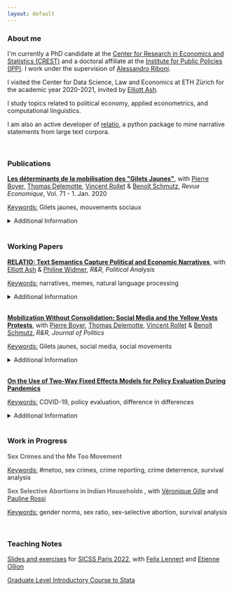 ```yaml
---
layout: default
---
```


### About me

I'm currently a PhD candidate at the [Center for Research in Economics and Statistics (CREST)](http://crest.science/) and a doctoral affiliate at the [Institute for Public Policies (IPP)](https://www.ipp.eu/). I work under the supervision of [Alessandro Riboni](https://sites.google.com/site/alessandroriboni/). 

I visited the Center for Data Science, Law and Economics at ETH Zürich for the academic year 2020-2021, invited by [Elliott Ash](https://elliottash.com/).

I study topics related to political economy, applied econometrics, and computational linguistics. 

I am also an active developer of [relatio](https://github.com/elliottash/narrative-nlp), a python package to mine narrative statements from large text corpora. 

<br>

### Publications

**[Les déterminants de la mobilisation des "Gilets Jaunes"](https://www.cairn.info/revue-economique-2020-1-page-109.htm)**, with [Pierre Boyer](https://pierrecboyer.com/), [Thomas Delemotte](http://thomas.delemotte.fr/index.html), [Vincent Rollet](https://sites.google.com/site/vjrollet/home) & [Benoît Schmutz](https://sites.google.com/site/benoitschmutz/), *Revue Economique*, Vol. 71 - 1. Jan. 2020

<u>Keywords:</u> Gilets jaunes, mouvements sociaux

<details>
<summary>Additional Information</summary>

<span style="display:inline-block;margin-left:2em;">
<br>
We study the socio-economic characteristics of the French regions where the Gilets jaunes protests took place. 
<br><br>
See also the <a href="http://crest.science/RePEc/wpstorage/2019-06.pdf"> working paper version </a>,<a href="https://www.ipp.eu/wp-content/uploads/2019/04/n39-notesIPP-avril2019.pdf"> policy brief </a> and <a href="https://www.lemonde.fr/idees/article/2019/11/15/entre-facebook-et-le-rond-point-la-double-originalite-du-mouvement-des-gilets-jaunes_6019218_3232.html#xtor=AL-32280270"> column </a>. 
<br><br>
Selected media coverage: <a href="https://www.franceinter.fr/societe/une-etude-determine-le-chomage-et-les-80-km-h-comme-source-de-la-mobilisation-des-gilets-jaunes"> France Inter </a>, <a href="http://www.lefigaro.fr/vox/economie/les-gilets-jaunes-ont-ils-vraiment-a-voir-avec-le-passage-a-80-km-h-oui-20190417"> Le Figaro </a>, <a href="https://blogs.alternatives-economiques.fr/anota/2019/04/14/du-mur-aux-ronds-points-cartographie-de-l-emergence-des-gilets-jaunes"> Alternatives Economiques </a>, <a href="http://www.leparisien.fr/societe/limitation-a-80-km-h-le-grand-flou-20-04-2019-8057055.php"> Le Parisien </a> and <a href="https://www.liberation.fr/debats/2019/04/17/gilets-jaunes-le-80-kmh-ne-passe-pas_1721959"> Libération </a>. 
</span>
</details> 

<br>

### Working Papers

**[RELATIO: Text Semantics Capture Political and Economic Narratives](https://arxiv.org/abs/2108.01720)**, with [Elliott Ash](https://elliottash.com/) & [Philine Widmer](https://philinew.github.io/), *R&R, Political Analysis*

<u>Keywords:</u> narratives, memes, natural language processing

<details>
<summary>Additional Information</summary>

<span style="display:inline-block;margin-left:2em;">
<br>
We introduce a method to identify coherent entity groups and map explicit relations between them in large text corpora. We illustrate our approach with an application to the US Congressional Record.
<br><br>
Try out the freely distributed python package <a href="https://pypi.org/project/relatio/">relatio</a>.
</span>
</details>

<br>

**[Mobilization Without Consolidation: Social Media and the Yellow Vests Protests](https://drive.google.com/file/d/1MJrWumsZn_Xrmg4PozvZuZZ-waT0D52D/view?usp=sharing)**, with [Pierre Boyer](https://pierrecboyer.com/), [Thomas Delemotte](http://thomas.delemotte.fr/index.html), [Vincent Rollet](https://sites.google.com/site/vjrollet/home) & [Benoît Schmutz](https://sites.google.com/site/benoitschmutz/), *R&R, Journal of Politics*

<u>Keywords:</u> Gilets jaunes, social media, social movements

<details>
<summary>Additional Information</summary>

<span style="display:inline-block;margin-left:2em;">
<br>
We study the interaction between online and offline mobilizations in the context of the Gilets jaunes protests in France.
<br><br>
An older working paper version of this project may be found <a href="https://papers.ssrn.com/sol3/papers.cfm?abstract_id=3612849"> here </a>. 
</span>
</details>

<br>

**[On the Use of Two-Way Fixed Effects Models for Policy Evaluation During Pandemics](https://drive.google.com/file/d/1mLOq3YQuxKHgllPfpYfh6_UB_W5y9bEd/view?usp=sharing)**

<u>Keywords:</u> COVID-19, policy evaluation, difference in differences

<details>
<summary>Additional Information</summary>

<span style="display:inline-block;margin-left:2em;">
<br>
During the Covid-19 pandemic, multiple studies used difference-in-differences identification strategies to assess the impact of mitigation policies. Via simulations of a canonical epidemiological model, I show that the resulting estimates can be unreliable.
<br><br>
For replication, see the dedicated <a href="https://gitlab.com/germain.gauthier/covid-two-way-fixed-effects.git">git repo</a>. 
<br><br>
An early-stage version of this project may be found <a href="https://new.crest.science/wp-content/uploads/2021/01/2020-32.pdf">here</a>.
</span>
</details>

<br>

### Work in Progress

<span style="color:DimGray"> <b> Sex Crimes and the Me Too Movement </b> </span>

<u>Keywords:</u> #metoo, sex crimes, crime reporting, crime deterrence, survival analysis

<span style="color:DimGray"> <b> Sex Selective Abortions in Indian Households </b> </span>, with [Véronique Gille](https://sites.google.com/site/veroniquegille/home?authuser=0) and [Pauline Rossi](https://sites.google.com/site/paulinerossimoulin/home?authuser=0)

<u>Keywords:</u> gender norms, sex ratio, sex-selective abortion, survival analysis

<br>

### Teaching Notes

[Slides and exercises](https://github.com/fellennert/sicss-paris-2022) for [SICSS Paris 2022](https://sicss.io/2022/paris/), with [Felix Lennert](https://felix-lennert.netlify.app/) and [Etienne Ollion](https://ollion.cnrs.fr/)

[Graduate Level Introductory Course to Stata](https://gitlab.com/germain.gauthier/code-for-econometrics-101/-/blob/master/poly.md)


